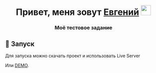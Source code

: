 <h1 align="center">Привет, меня зовут <a href="https://daniilshat.ru/" target="_blank">Евгений</a> 
<img src="https://github.com/blackcater/blackcater/raw/main/images/Hi.gif" height="32"/></h1>
<h3 align="center">Моё тестовое задание</h3>


## 🚀 Запуск

Для запуска можно скачать проект и использовать Live Server

Или [DEMO](https://godluckman.github.io/OZITest/).